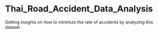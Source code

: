 # Thai_Road_Accident_Data_Analysis
Getting insights on how to minimize the rate of accidents  by analyzing this dataset

